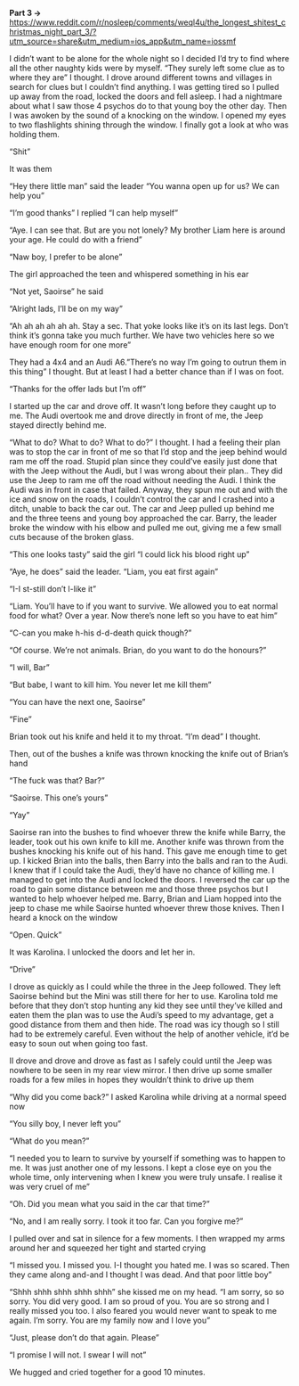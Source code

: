 **Part 3 ->** https://www.reddit.com/r/nosleep/comments/weql4u/the_longest_shitest_christmas_night_part_3/?utm_source=share&utm_medium=ios_app&utm_name=iossmf

I didn’t want to be alone for the whole night so I decided I’d try to find where all the other naughty kids were by myself. “They surely left some clue as to where they are” I thought. I drove around different towns and villages in search for clues but I couldn’t find anything. I was getting tired so I pulled up away from the road, locked the doors and fell asleep. I had a nightmare about what I saw those 4 psychos do to that young boy the other day. Then I was awoken by the sound of a knocking on the window. I opened my eyes to two flashlights shining through the window. I finally got a look at who was holding them. 

“Shit”

It was them

“Hey there little man” said the leader “You wanna open up for us? We can help you”

“I’m good thanks” I replied “I can help myself”

“Aye. I can see that. But are you not lonely? My brother Liam here is around your age. He could do with a friend”

“Naw boy, I prefer to be alone”

The girl approached the teen and whispered something in his ear

“Not yet, Saoirse” he said

“Alright lads, I’ll be on my way”

“Ah ah ah ah ah ah. Stay a sec. That yoke looks like it’s on its last legs. Don’t think it’s gonna take you much further. We have two vehicles here so we have enough room for one more”

They had a 4x4 and an Audi A6.”There’s no way I’m going to outrun them in this thing” I thought. But at least I had a better chance than if I was on foot. 

“Thanks for the offer lads but I’m off”

I started up the car and drove off. It wasn’t long before they caught up to me. The Audi overtook me and drove directly in front of me, the Jeep stayed directly behind me. 

“What to do? What to do? What to do?” I thought. I had a feeling their plan was to stop the car in front of me so that I’d stop and the jeep behind would ram me off the road. Stupid plan since they could’ve easily just done that with the Jeep without the Audi, but I was wrong about their plan.. They did use the Jeep to ram me off the road without needing the Audi. I think the Audi was in front in case that failed. Anyway, they spun me out and with the ice and snow on the roads, I couldn’t control the car and I crashed into a ditch, unable to back the car out. The car and Jeep pulled up behind me and the three teens and young boy approached the car. Barry, the leader broke the window with his elbow and pulled me out, giving me a few small cuts because of the broken glass. 

“This one looks tasty” said the girl “I could lick his blood right up”

“Aye, he does” said the leader. “Liam, you eat first again”

“I-I st-still don’t l-like it”

“Liam. You’ll have to if you want to survive. We allowed you to eat normal food for what? Over a year. Now there’s none left so you have to eat him”

“C-can you make h-his d-d-death quick though?”

“Of course. We’re not animals. Brian, do you want to do the honours?”

“I will, Bar”

“But babe, I want to kill him. You never let me kill them”

“You can have the next one, Saoirse”

“Fine”

Brian took out his knife and held it to my throat. “I’m dead” I thought. 

Then, out of the bushes a knife was thrown knocking the knife out of Brian’s hand

“The fuck was that? Bar?”

“Saoirse. This one’s yours”

“Yay”

Saoirse ran into the bushes to find whoever threw the knife while Barry, the leader, took out his own knife to kill me. Another knife was thrown from the bushes knocking his knife out of his hand. This gave me enough time to get up. I kicked Brian into the balls, then Barry into the balls and ran to the Audi. I knew that if I could take the Audi, they’d have no chance of killing me. I managed to get into the Audi and locked the doors. I reversed the car up the road to gain some distance between me and those three psychos but I wanted to help whoever helped me. Barry, Brian and Liam hopped into the jeep to chase me while Saoirse hunted whoever threw those knives. Then I heard a knock on the window

“Open. Quick”

It was Karolina. I unlocked the doors and let her in. 

“Drive”

I drove as quickly as I could while the three in the Jeep followed. They left Saoirse behind but the Mini was still there for her to use. Karolina told me before that they don’t stop hunting any kid they see until they’ve killed and eaten them the plan was to use the Audi’s speed to my advantage, get a good distance from them and then hide. The road was icy though so I still had to be extremely careful. Even without the help of another vehicle, it’d be easy to soun out when going too fast.

II drove and drove and drove as fast as I safely could until the Jeep was nowhere to be seen in my rear view mirror. I then drive up some smaller roads for a few miles in hopes they wouldn’t think to drive up them

“Why did you come back?” I asked Karolina while driving at a normal speed now

“You silly boy, I never left you”

“What do you mean?”

“I needed you to learn to survive by yourself if something was to happen to me. It was just another one of my lessons. I kept a close eye on you the whole time, only intervening when I knew you were truly unsafe. I realise it was very cruel of me”

“Oh. Did you mean what you said in the car that time?”

“No, and I am really sorry. I took it too far. Can you forgive me?”

I pulled over and sat in silence for a few moments. I then wrapped my arms around her and squeezed her tight and started crying

“I missed you. I missed you. I-I thought you hated me. I was so scared. Then they came along and-and I thought I was dead. And that poor little boy”

“Shhh shhh shhh shhh shhh” she kissed me on my head. “I am sorry, so so sorry. You did very good. I am so proud of you. You are so strong and I really missed you too. I also feared you would never want to speak to me again. I’m sorry. You are my family now and I love you”

“Just, please don’t do that again. Please”

“I promise I will not. I swear I will not”

We hugged and cried together for a good 10 minutes.